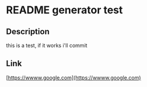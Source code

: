 # README generator test
  ## Description
this is a test, if it works i'll commit
  ## Link
[https://wwww.google.com](https://wwww.google.com)